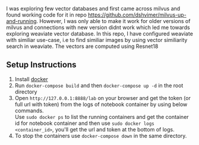 I was exploring few vector databases and first came across milvus and found working code for it in repo https://github.com/dshvimer/milvus-up-and-running. However, I was only able to make it work for older versions of milvus and connections with new version didnt work which led me towards exploring weaviate vector database.
In this repo, I have configured weaviate with similiar use-case, i.e to find similiar images by using vector similiarity search in weaviate. The vectors are computed using Resnet18

## Setup Instructions
1. Install [docker](https://docs.docker.com/get-docker/)
2. Run `docker-compose build` and then `docker-compose up -d` in the root directory
3. Open `http://127.0.0.1:8888/lab` on your browser and get the token (or full url with token) from the logs of notebook container by using below commands.    
Use `sudo docker ps` to list the running containers and get the container id for notebook container and then use  `sudo docker logs <container_id>`, you'll get the url and token at the bottom of logs.
4. To stop the containers use `docker-compose down` in the same directory.

